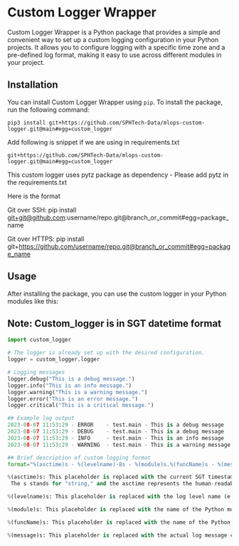 # Custom Logger Wrapper

Custom Logger Wrapper is a Python package that provides a simple and convenient way to set up a custom logging configuration in your Python projects. It allows you to configure logging with a specific time zone and a pre-defined log format, making it easy to use across different modules in your project.

## Installation

You can install Custom Logger Wrapper using `pip`. To install the package, run the following command:

```
pip3 install git+https://github.com/SPHTech-Data/mlops-custom-logger.git@main#egg=custom_logger

```
Add following is snippet if we are using in requirements.txt 

```
git+https://github.com/SPHTech-Data/mlops-custom-logger.git@main#egg=custom_logger

```

This custom logger uses pytz package as dependency - Please add pytz in the requirements.txt

Here is the format

Git over SSH:
pip install git+git@github.com:username/repo.git@branch_or_commit#egg=package_name

Git over HTTPS:
pip install git+https://github.com/username/repo.git@branch_or_commit#egg=package_name

## Usage

After installing the package, you can use the custom logger in your Python modules like this:

## Note: Custom_logger is in SGT datetime format

```python
import custom_logger

# The logger is already set up with the desired configuration.
logger = custom_logger.logger

# Logging messages
logger.debug("This is a debug message.")
logger.info("This is an info message.")
logger.warning("This is a warning message.")
logger.error("This is an error message.")
logger.critical("This is a critical message.")

## Example log output
2023-08-07 11:53:29 - ERROR    - test.main - This is a debug message
2023-08-07 11:53:29 - DEBUG    - test.main - This is a debug message
2023-08-07 11:53:29 - INFO     - test.main - This is an info message
2023-08-07 11:53:29 - WARNING  - test.main - This is a warning message

## Brief description of custom logging format
format="%(asctime)s - %(levelname)-8s - %(module)s.%(funcName)s - %(message)s"

%(asctime)s: This placeholder is replaced with the current SGT timestamp when a log message is emitted.
 The s stands for "string," and the asctime represents the human-readable timestamp of the log message.

%(levelname)s: This placeholder is replaced with the log level name (e.g., DEBUG, INFO, WARNING, ERROR, CRITICAL) of the log message.

%(module)s: This placeholder is replaced with the name of the Python module where the log message was emitted.

%(funcName)s: This placeholder is replaced with the name of the Python function where the log message was emitted.

%(message)s: This placeholder is replaced with the actual log message content.


